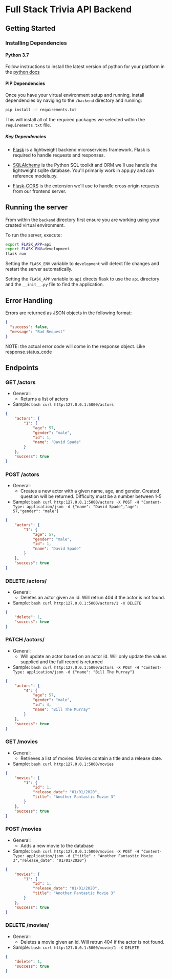 # Full Stack Trivia API Backend

## Getting Started

### Installing Dependencies

#### Python 3.7

Follow instructions to install the latest version of python for your platform in the [python docs](https://docs.python.org/3/using/unix.html#getting-and-installing-the-latest-version-of-python)


#### PIP Dependencies

Once you have your virtual environment setup and running, install dependencies by naviging to the `/backend` directory and running:

```bash
pip install -r requirements.txt
```

This will install all of the required packages we selected within the `requirements.txt` file.

##### Key Dependencies

- [Flask](http://flask.pocoo.org/)  is a lightweight backend microservices framework. Flask is required to handle requests and responses.

- [SQLAlchemy](https://www.sqlalchemy.org/) is the Python SQL toolkit and ORM we'll use handle the lightweight sqlite database. You'll primarily work in app.py and can reference models.py. 

- [Flask-CORS](https://flask-cors.readthedocs.io/en/latest/#) is the extension we'll use to handle cross origin requests from our frontend server. 

## Running the server

From within the `backend` directory first ensure you are working using your created virtual environment.

To run the server, execute:

```bash
export FLASK_APP=api
export FLASK_ENV=development
flask run
```

Setting the `FLASK_ENV` variable to `development` will detect file changes and restart the server automatically.

Setting the `FLASK_APP` variable to `api` directs flask to use the `api` directory and the `__init__.py` file to find the application. 


## Error Handling

Errors are returned as JSON objects in the following format:

```json
{
  "success": false,
  "message": "Bad Request"
}
```

NOTE: the actual error code will come in the response object. Like response.status_code

## Endpoints


### GET /actors
- General:
  - Returns a list of actors
- Sample: ```bash curl http:127.0.0.1:5000/actors ```
```json
{
    "actors": {
        "1": {
            "age": 57,
            "gender": "male",
            "id": 1,
            "name": "David Spade"
        }
    },
    "success": true
}

```

### POST /actors
- General:
  - Creates a new actor with a given name, age, and gender. Created question will be returned. Difficulty must be a number between 1-5
- Sample: ```bash curl http:127.0.0.1:5000/actors -X POST -H "Content-Type: application/json -d {"name": "David Spade","age": 57,"gender": "male"} ```
```json
{
    "actors": {
        "1": {
            "age": 57,
            "gender": "male",
            "id": 1,
            "name": "David Spade"
        }
    },
    "success": true
}

```

### DELETE /actors/<actor-id>
- General:
  - Deletes an actor given an id. Will retrun 404 if the actor is not found. 
- Sample: ```bash curl http:127.0.0.1:5000/actors/1 -X DELETE ```
```json
{
    "delete": 1,
    "success": true
}
```

### PATCH /actors/<actor-id>
- General:
  - Will update an actor based on an actor id. Will only update the values supplied and the full record is returned
- Sample: ```bash curl http:127.0.0.1:5000/actors -X POST -H "Content-Type: application/json -d {"name": "Bill The Murray"} ```
```json
{
    "actors": {
        "4": {
            "age": 57,
            "gender": "male",
            "id": 4,
            "name": "Bill The Murray"
        }
    },
    "success": true
}

```

### GET /movies
- General:
  - Retrieves a list of movies. Movies contain a title and a release date.
- Sample: ```bash curl http:127.0.0.1:5000/movies ```
```json
{
    "movies": {
        "1": {
            "id": 1,
            "release_date": "01/01/2020",
            "title": "Another Fantastic Movie 3"
        }
    },
    "success": true
}

```

### POST /movies
- General:
  - Adds a new movie to the database
- Sample: ```bash curl http:127.0.0.1:5000/movies -X POST -H "Content-Type: application/json -d {"title" : "Another Fantastic Movie 3","release_date": "01/01/2020"} ```
```json
{
    "movies": {
        "1": {
            "id": 1,
            "release_date": "01/01/2020",
            "title": "Another Fantastic Movie 3"
        }
    },
    "success": true
}
```

### DELETE /movies/<movie-id>
- General:
  - Deletes a movie given an id. Will retrun 404 if the actor is not found. 
- Sample: ```bash curl http:127.0.0.1:5000/movie/1 -X DELETE ```
```json
{
    "delete": 1,
    "success": true
}
```
  


